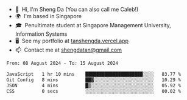 <!---
tan-sd/tan-sd is a ✨ special ✨ repository because its `README.md` (this file) appears on your GitHub profile.
You can click the Preview link to take a look at your changes.
--->
- 👋  Hi, I'm Sheng Da (You can also call me Caleb!)
- 🌍  I'm based in Singapore
- 🎓  Penultimate student at Singapore Management University, Information Systems
- 🖥️  See my portfolio at [tanshengda.vercel.app](https://tanshengda.vercel.app/)
- 📫  Contact me at [shengdatan@gmail.com](mailto:shengdatan@gmail.com)

<!--START_SECTION:waka-->

```txt
From: 08 August 2024 - To: 15 August 2024

JavaScript   1 hr 10 mins    █████████████████████░░░░   83.77 %
Git Config   8 mins          ██▓░░░░░░░░░░░░░░░░░░░░░░   10.29 %
JSON         4 mins          █▒░░░░░░░░░░░░░░░░░░░░░░░   05.92 %
CSS          0 secs          ░░░░░░░░░░░░░░░░░░░░░░░░░   00.02 %
```

<!--END_SECTION:waka-->
